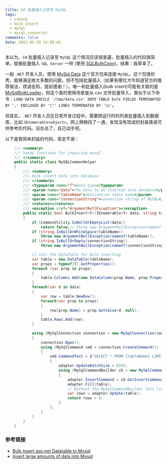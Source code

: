 ```yaml
---
title: C# 批量插入记录至 MySQL
tags:
  - csharp
  - bulk insert
  - mysql
  - mysql.connector
comments: false
date: 2022-05-20 14:58:42
---
```


本以为，`C#` 批量插入记录至 `MySQL` 这个情况应该很普遍，批量插入的代码很简单，就像批量插入 `SQL Server` 一样 (使用 [SQLBulkCopy](https://docs.microsoft.com/en-us/dotnet/framework/data/adonet/sql/bulk-copy-operations-in-sql-server))。结果：我草率了。

一般 `.NET` 开发人员，使用 [MySql.Data](https://www.nuget.org/packages/MySql.Data) 这个官方包来连接 `MySQL`。这个包很优秀，能够满足绝大多数的问题，但不包括批量插入（如果有哪位大牛知道官方的推荐做法，烦请告知，提前感谢！）。唯一和批量插入(bulk insert)可能有关联的是 [MySqlBulkLoader](https://dev.mysql.com/doc/dev/connector-net/6.10/html/T_MySql_Data_MySqlClient_MySqlCommandBuilder.htm)，但这个类的使用场景是从 csv 文件批量导入，类似于以下命令：`LOAD DATA INFILE '/tmp/data.csv' INTO TABLE bulk FIELDS TERMINATED BY ',' ENCLOSED BY '\"' LINES TERMINATED BY '\n'`。

但其实，`.NET` 开发人员在日常开发过程中，需要把运行时的列表批量插入到数据库，比如 `IEnumerable<object>`。网上稍微找了一通，发现没有现成的封装类或可供参考的代码。没办法了，自己动手吧。

以下是我简单封装的代码，拿走不谢：

```cs
    /// <summary>
    /// handy functions for inquiring mysql
    /// </summary>
    public static class MySQLCommonHelper
    {
        /// <summary>
        /// bulk insert data into database
        /// </summary>
        /// <typeparam name="T">data type</typeparam>
        /// <param name="data">the data to be inserted into database</param>
        /// <param name="tableName">destination table name</param>
        /// <param name="connectionString">connection string of MySQL</param>
        /// <returns></returns>
        /// <exception cref="ArgumentNullException"></exception>
        public static bool BulkInsert<T>(IEnumerable<T> data, string tableName, string connectionString)
        {
            if (CommonUtility.IsNullOrEmptyList(data))
                return false;// throw new ArgumentNullException(nameof(dt));
            if (string.IsNullOrWhiteSpace(tableName))
                throw new ArgumentNullException(nameof(tableName));
            if (string.IsNullOrEmpty(connectionString))
                throw new ArgumentNullException(nameof(connectionString));

            // init the DataTable for bulk inserting
            var table = new DataTable(tableName);
            var props = typeof(T).GetProperties();
            foreach (var prop in props)
            {
                table.Columns.Add(new DataColumn(prop.Name, prop.PropertyType));
            }
            foreach(var d in data)
            {
                var row = table.NewRow();
                foreach(var prop in props)
                {
                    row[prop.Name] = prop.GetValue(d, null);
                }
                table.Rows.Add(row);
            }

            using (MySqlConnection connection = new MySqlConnection(connectionString))
            {
                connection.Open();
                using (MySqlCommand cmd = connection.CreateCommand())
                {
                    cmd.CommandText = $"SELECT * FROM {tableName} LIMIT 0"; using (MySqlDataAdapter adapter = new MySqlDataAdapter(cmd))
                    {
                        adapter.UpdateBatchSize = 8192;
                        using (MySqlCommandBuilder cb = new MySqlCommandBuilder(adapter))
                        {
                            adapter.InsertCommand = cb.GetInsertCommand();
                            adapter.Fill(table);
                            // Without the MySqlCommandBuilder this line would fail
                            var rows = adapter.Update(table);
                            return rows > 0;
                        }
                    };
                }
            }
        }
    }
```

### 参考链接
- [Bulk Insert asp.net Datatable to Mysql](https://social.msdn.microsoft.com/forums/en-US/a8c1e923-e2d1-439c-a114-2b734c9e7fd4/bulk-insert-aspnet-datatable-to-mysql)
- [Insert large amounts of data into Mysql](https://mysqly.com/educate/insert-bulk-into-mysql)
